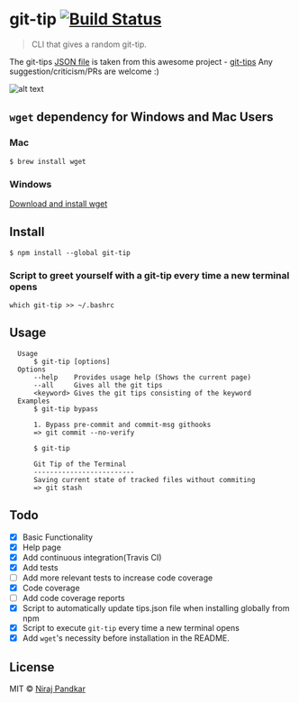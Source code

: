# git-tip [![Build Status](https://travis-ci.org/nirajpandkar/git-tip.svg?branch=master)](https://travis-ci.org/nirajpandkar/git-tip)

> CLI that gives a random git-tip.

The git-tips [JSON file](https://github.com/git-tips/tips/blob/master/tips.json) is taken from this awesome project - [git-tips](https://github.com/git-tips/tips)
Any suggestion/criticism/PRs are welcome :)

![alt text](Images/git-tip.gif "git-tip gif")

## `wget` dependency for Windows and Mac Users

### Mac

```
$ brew install wget
```

### Windows

[Download and install wget](http://gnuwin32.sourceforge.net/packages/wget.htm)

## Install

```
$ npm install --global git-tip
```

### Script to greet yourself with a git-tip every time a new terminal opens

```
which git-tip >> ~/.bashrc
```

## Usage

```
  Usage
      $ git-tip [options]
  Options
      --help    Provides usage help (Shows the current page)
      --all     Gives all the git tips
      <keyword> Gives the git tips consisting of the keyword
  Examples
      $ git-tip bypass

      1. Bypass pre-commit and commit-msg githooks
      => git commit --no-verify

      $ git-tip

      Git Tip of the Terminal
      -------------------------
      Saving current state of tracked files without commiting
      => git stash
```

## Todo

- [x] Basic Functionality
- [x] Help page
- [x] Add continuous integration(Travis CI)
- [x] Add tests
- [ ] Add more relevant tests to increase code coverage
- [x] Code coverage
- [ ] Add code coverage reports
- [x] Script to automatically update tips.json file when installing globally from npm
- [x] Script to execute `git-tip` every time a new terminal opens
- [x] Add `wget`'s necessity before installation in the README.

## License
MIT © [Niraj Pandkar](https://github.com/nirajpandkar)
